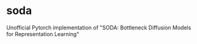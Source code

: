 # soda
Unofficial Pytorch implementation of "SODA: Bottleneck Diffusion Models for Representation Learning"
